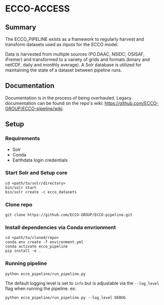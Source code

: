 # ECCO-ACCESS

## Summary
The ECCO_PIPELINE exists as a framework to regularly harvest and transform datasets used as inputs for the ECCO model. 

Data is harvested from multiple sources (PO.DAAC, NSIDC, OSISAF, iFremer) and transformed to a variety of grids and formats (binary and netCDF, daily and monthly average). A Solr database is utilized for maintaining the state of a dataset between pipeline runs.

## Documentation
Documentation is in the process of being overhauled. Legacy documentation can be found on the repo's wiki: https://github.com/ECCO-GROUP/ECCO-pipeline/wiki. 

## Setup

### Requirements
- Solr
- Conda
- Earthdata login credentials

### Start Solr and Setup core
```
cd <path/to/solr/directory>
bin/solr start
bin/solr create -c ecco_datasets
```

### Clone repo
```
git clone https://github.com/ECCO-GROUP/ECCO-pipeline.git
```

### Install dependencies via Conda envrionment 
```
cd <path/to/cloned/repo>
conda env create -f environment.yml
conda activate ecco_pipeline
pip install -e .
```

### Running pipeline
```
python ecco_pipeline/run_pipeline.py
```

The default logging level is set to `info` but is adjustable via the `--log_level` flag when running the pipeline. ex:
```
python ecco_pipeline/run_pipeline.py --log_level DEBUG
```

